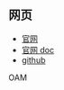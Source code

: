 
## 网页

- [官网](https://kubevela.io/)
- [官网 doc](https://kubevela.io/docs/)
- [github](https://github.com/kubevela/kubevela)

OAM